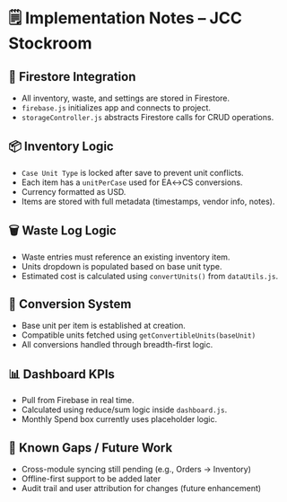 # 🗒️ Implementation Notes – JCC Stockroom

## 🔄 Firestore Integration
- All inventory, waste, and settings are stored in Firestore.
- `firebase.js` initializes app and connects to project.
- `storageController.js` abstracts Firestore calls for CRUD operations.

## 📦 Inventory Logic
- `Case Unit Type` is locked after save to prevent unit conflicts.
- Each item has a `unitPerCase` used for EA↔CS conversions.
- Currency formatted as USD.
- Items are stored with full metadata (timestamps, vendor info, notes).

## 🗑️ Waste Log Logic
- Waste entries must reference an existing inventory item.
- Units dropdown is populated based on base unit type.
- Estimated cost is calculated using `convertUnits()` from `dataUtils.js`.

## 🔧 Conversion System
- Base unit per item is established at creation.
- Compatible units fetched using `getConvertibleUnits(baseUnit)`
- All conversions handled through breadth-first logic.

## 📊 Dashboard KPIs
- Pull from Firebase in real time.
- Calculated using reduce/sum logic inside `dashboard.js`.
- Monthly Spend box currently uses placeholder logic.

## 🧪 Known Gaps / Future Work
- Cross-module syncing still pending (e.g., Orders → Inventory)
- Offline-first support to be added later
- Audit trail and user attribution for changes (future enhancement)
